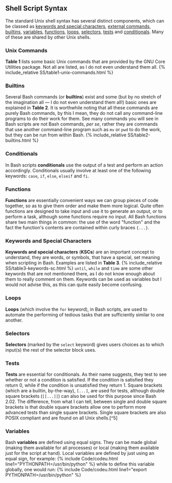 ## Shell Script Syntax
The standard Unix shell syntax has several distinct components, which can be classed as [keywords and special characters](#keywords-and-special-characters), [external commands](#unix-commands), [builtins](#builtins), [variables](#variables), [functions](#functions), [loops](#loops), [selectors](#selectors), [tests](#tests) and [conditionals](#conditionals). Many of these are shared by other Unix shells.

### Unix Commands
**Table 1** lists some basic Unix commands that are provided by the GNU Core Utilities package. Not all are listed, as I do not even understand them all.
{% include_relative SS/table1-unix-commands.html %}
<br/>

### Builtins
Several Bash commands (or **builtins**) exist and some (but by no stretch of the imagination all &mdash; I do not even understand them all!) basic ones are explained in **Table 2**. It is worthwhile noting that all these commands are purely Bash commands, by this I mean, they do not call any command-line programs to do their work for them. See many commands you will see in Bash scripts are not Bash commands, *per se*, rather they are commands that use another command-line program such as `mv` or `pwd` to do the work, but they can be run from within Bash.
{% include_relative SS/table2-builtins.html %}
<br/>
### Conditionals
In Bash scripts **conditionals** use the output of a test and perform an action accordingly. Conditionals usually involve at least one of the following keywords: `case`, `if`, `else`, `elseif` and `fi`.

### Functions
**Functions** are essentially convenient ways we can group pieces of code together, so as to give them order and make them more logical. Quite often functions are designed to take input and use it to generate an output, or to perform a task, although some functions require no input. All Bash functions share two main things in common: the use of the word "function" and the fact the function's contents are contained within curly braces `{...}`.

### Keywords and Special Characters
**Keywords and special characters** (**KSCs**) are an important concept to understand, they are words, or symbols, that have a special, set meaning when scripting in Bash. Examples are listed in **Table 3**.
{% include_relative SS/table3-keywords-sc.html %}
`until`, `while` and `time` are some other keywords that are not mentioned there, as I do not know enough about them to really comment on them. Keywords can be used as variables but I would not advise this, as this can quite easily become confusing.

### Loops
**Loops** (which involve the `for` keyword), in Bash scripts, are used to automate the performing of tedious tasks that are sufficiently similar to one another.

### Selectors
**Selectors** (marked by the `select` keyword) gives users choices as to which input(s) the rest of the selector block uses.

### Tests
**Tests** are essential for conditionals. As their name suggests, they test to see whether or not a condition is satisfied. If the condition is satisfied they return 0, while if the condition is unsatisfied they return 1. Square brackets (which are a builtin, by-the-way), `[...]`, are used for tests, although double square brackets (`[[...]]`) can also be used for this purpose since Bash 2.02. The difference, from what I can tell, between single and double square brackets is that double square brackets allow one to perform more advanced tests than single square brackets. Single square brackets are also POSIX compliant and are found on all Unix shells.[^5]

### Variables
Bash **variables** are defined using equal signs. They can be made global (making them available for all processes) or local (making them available just for the script at hand). Local variables are defined by just using an equal sign, for example:
{% include Code/codeu.html line1="PYTHONPATH=/usr/bin/python" %}
while to define this variable globally, one would run:
{% include Code/codeu.html line1="export PYTHONPATH=/usr/bin/python" %}
